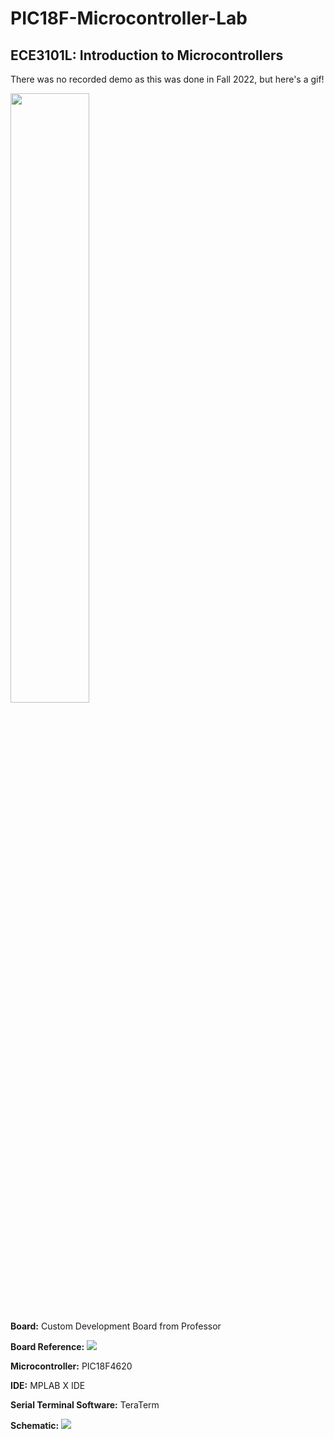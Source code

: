 # PIC18F-Microcontroller-Lab
## ECE3101L: Introduction to Microcontrollers
There was no recorded demo as this was done in Fall 2022, but here's a gif!

<img src="https://github.com/mestvn/PIC18F-Microcontroller-Lab/blob/main/FinalLab_gif.gif" width=50% height=50%/>

**Board:** Custom Development Board from Professor

**Board Reference:**
<img src="https://github.com/mestvn/PIC18F-Microcontroller-Lab/blob/main/FinalLab_Schematic.pdf"/>

**Microcontroller:** PIC18F4620

**IDE:** MPLAB X IDE

**Serial Terminal Software:** TeraTerm

**Schematic:**
<img src="https://github.com/mestvn/PIC18F-Microcontroller-Lab/blob/main/FinalLab_Schematic.pdf"/>
